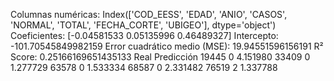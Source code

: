 Columnas numéricas: Index(['COD_EESS', 'EDAD', 'ANIO', 'CASOS', 'NORMAL', 'TOTAL', 'FECHA_CORTE',
       'UBIGEO'],
      dtype='object')
Coeficientes: [-0.04581533  0.05135996  0.46489327]
Intercepto: -101.70545849982159
Error cuadrático medio (MSE): 19.94551596156191
R² Score: 0.25166169651435133
       Real  Predicción
19445     0    4.151980
33409     0    1.277729
63578     0    1.533334
68587     0    2.331482
76519     2    1.337788